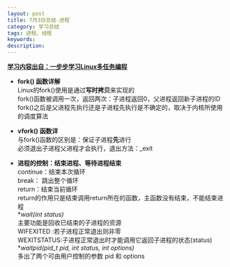 ```yaml
---
layout: post
title: 7月3日总结-进程
category: 学习总结
tags: 进程、线程
keywords: 
description:
---
```

[**学习内容出自：一步步学习Linux多任务编程**](http://blog.csdn.net/tennysonsky/article/details/45847551)  

- **fork() 函数详解**  
 Linux的fork()使用是通过**写时拷贝**来实现的  
 fork()函数被调用一次，返回两次：子进程返回0，父进程返回新子进程的ID  
 fork()之后是父进程先执行还是子进程先执行是不确定的，取决于内核所使用的调度算法  
 
- **vfork() 函数详**  
 与fork()函数的区别是：保证子进程**先**进行  
 必须退出子进程父进程才会执行，退出方法：_exit  
 
- **进程的控制：结束进程、等待进程结束**  
continue：结束本次循环  
break： 跳出整个循环  
return：结束当前循环  
return的作用只是结束调用return所在的函数，主函数没有结束，不能结束进程  
**wait(int *status)**  
主要功能是回收已结束的子进程的资源  
WIFEXITED :若子进程正常退出则非零  
WEXITSTATUS:子进程正常退出时才能调用它返回子进程的状态(status)  
**waitpid(pid_t pid, int *status, int options)**  
多出了两个可由用户控制的参数 pid 和 options  

 

